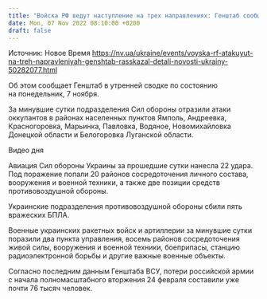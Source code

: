 ```yaml
---
title: "Войска РФ ведут наступление на трех направлениях: Генштаб сообщил, где ВСУ отразили вражеские атаки"
date: Mon, 07 Nov 2022 08:10:00 +0200
draft: false
---
```

Источник: Новое Время https://nv.ua/ukraine/events/voyska-rf-atakuyut-na-treh-napravleniyah-genshtab-rasskazal-detali-novosti-ukrainy-50282077.html


 Об этом сообщает Генштаб в утренней сводке по состоянию на понедельник, 7 ноября.

За минувшие сутки подразделения Сил обороны отразили атаки оккупантов в районах населенных пунктов Ямполь, Андреевка, Красногоровка, Марьинка, Павловка, Водяное, Новомихайловка Донецкой области и Белогоровка Луганской области.

 Видео дня   

Авиация Сил обороны Украины за прошедшие сутки нанесла 22 удара. Под поражение попали 20 районов сосредоточения личного состава, вооружения и военной техники, а также две позиции средств противовоздушной обороны.

Украинские подразделения противовоздушной обороны сбили пять вражеских БПЛА.

Военные украинских ракетных войск и артиллерии за минувшие сутки поразили два пункта управления, восемь районов сосредоточения живой силы, вооружения и военной техники, боеприпасы, станцию ​​радиоэлектронной борьбы и другие важные военные объекты.

Согласно последним данным Генштаба ВСУ, потери российской армии с начала полномасштабного вторжения 24 февраля составили уже почти 76 тысяч человек.
